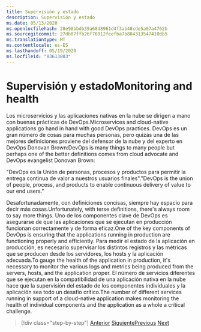 ```yaml
---
title: Supervisión y estado
description: Supervisión y estado
ms.date: 05/13/2020
ms.openlocfilehash: 28e98bbdb39a68d8961d4f3ab48cde5a07a4762b
ms.sourcegitcommit: 27db07ffb26f76912feefba7b884313547410db5
ms.translationtype: MT
ms.contentlocale: es-ES
ms.lasthandoff: 05/19/2020
ms.locfileid: "83613803"
---
```

# <a name="monitoring-and-health"></a><span data-ttu-id="c5eb5-103">Supervisión y estado</span><span class="sxs-lookup"><span data-stu-id="c5eb5-103">Monitoring and health</span></span>

<span data-ttu-id="c5eb5-104">Los microservicios y las aplicaciones nativas en la nube se dirigen a mano con buenas prácticas de DevOps.</span><span class="sxs-lookup"><span data-stu-id="c5eb5-104">Microservices and cloud-native applications go hand in hand with good DevOps practices.</span></span> <span data-ttu-id="c5eb5-105">DevOps es un gran número de cosas para muchas personas, pero quizás una de las mejores definiciones proviene del defensor de la nube y del experto en DevOps Donovan Brown:</span><span class="sxs-lookup"><span data-stu-id="c5eb5-105">DevOps is many things to many people but perhaps one of the better definitions comes from cloud advocate and DevOps evangelist Donovan Brown:</span></span>

<span data-ttu-id="c5eb5-106">"DevOps es la Unión de personas, procesos y productos para permitir la entrega continua de valor a nuestros usuarios finales".</span><span class="sxs-lookup"><span data-stu-id="c5eb5-106">"DevOps is the union of people, process, and products to enable continuous delivery of value to our end users."</span></span>

<span data-ttu-id="c5eb5-107">Desafortunadamente, con definiciones concisas, siempre hay espacio para decir más cosas.</span><span class="sxs-lookup"><span data-stu-id="c5eb5-107">Unfortunately, with terse definitions, there's always room to say more things.</span></span> <span data-ttu-id="c5eb5-108">Uno de los componentes clave de DevOps es asegurarse de que las aplicaciones que se ejecutan en producción funcionan correctamente y de forma eficaz.</span><span class="sxs-lookup"><span data-stu-id="c5eb5-108">One of the key components of DevOps is ensuring that the applications running in production are functioning properly and efficiently.</span></span> <span data-ttu-id="c5eb5-109">Para medir el estado de la aplicación en producción, es necesario supervisar los distintos registros y las métricas que se producen desde los servidores, los hosts y la aplicación adecuada.</span><span class="sxs-lookup"><span data-stu-id="c5eb5-109">To gauge the health of the application in production, it's necessary to monitor the various logs and metrics being produced from the servers, hosts, and the application proper.</span></span> <span data-ttu-id="c5eb5-110">El número de servicios diferentes que se ejecutan en la compatibilidad de una aplicación nativa en la nube hace que la supervisión del estado de los componentes individuales y la aplicación sea todo un desafío crítico.</span><span class="sxs-lookup"><span data-stu-id="c5eb5-110">The number of different services running in support of a cloud-native application makes monitoring the health of individual components and the application as a whole a critical challenge.</span></span>

>[!div class="step-by-step"]
><span data-ttu-id="c5eb5-111">[Anterior](resilient-communications.md)
>[Siguiente](observability-patterns.md)</span><span class="sxs-lookup"><span data-stu-id="c5eb5-111">[Previous](resilient-communications.md)
[Next](observability-patterns.md)</span></span>
